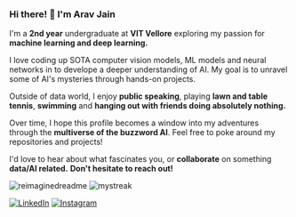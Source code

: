 ### Hi there! 👋 I'm Arav Jain

I'm a **2nd year** undergraduate at **VIT Vellore** exploring my passion for **machine learning and deep learning.**

I love coding up SOTA computer vision models, ML models and neural networks in to develope a deeper understanding of AI. My goal is to unravel some of AI's mysteries through hands-on projects.

Outside of data world, I enjoy **public speaking**, playing **lawn and table tennis**, **swimming** and **hanging out with friends doing absolutely nothing.**

Over time, I hope this profile becomes a window into my adventures through the **multiverse of the buzzword AI**. Feel free to poke around my repositories and projects!

I'd love to hear about what fascinates you, or **collaborate** on something **data/AI related.** **Don't hesitate to reach out!**

<!-- <img align="center" src="https://github-readme-stats.vercel.app/api?username=AravJain007&include_all_commits=true&count_private=true&show_icons=true&line_height=20&title_color=2B5BBD&icon_color=1124BB&text_color=A1A1A1&bg_color=0,000000,130F40" alt="my Github Stats"/> -->


<!-- <img src="https://github-readme-stats.vercel.app/api/top-langs?username=AravJain007&show_icons=true&locale=en&layout=compact&theme=chartreuse-dark" alt="ovi" /> -->

<img src="https://myreadme.vercel.app/api/embed/AravJain007?panels=userstatistics,toprepositories,toplanguages,commitgraph" alt="reimaginedreadme" />

<img src="https://github-readme-streak-stats.herokuapp.com/?user=AravJain007&theme=tokyonight" alt="mystreak"/>



<a href="https://www.linkedin.com/in/arav-jain-926aa1267" target="_blank"><img src="https://img.shields.io/badge/LinkedIn-%230077B5.svg?&style=flat-square&logo=linkedin&logoColor=white" alt="LinkedIn"></a>
<a href="https://www.instagram.com/aravjain007/" target="_blank"><img src="https://img.shields.io/badge/Instagram-%23E4405F.svg?&style=flat-square&logo=instagram&logoColor=white" alt="Instagram"></a>
